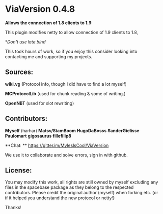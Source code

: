 # ViaVersion 0.4.8
**Allows the connection of 1.8 clients to 1.9**

This plugin modifies netty to allow connection of 1.9 clients to 1.8,

**Don't use late bind*


This took hours of work, so if you enjoy this consider looking into contacting me and supporting my projects.


Sources:
--------

**wiki.vg** (Protocol info, though I did have to find a lot myself)

**MCProtocolLib** (used for chunk reading & some of writing.)

**OpenNBT** (used for slot rewriting)



Contributors:
--------

**Myself** (harhar)
**Matsv/StamBoom**
**HugoDaBosss**
**SanderGielisse**
**Paulomart**
**gigosaurus**
**fillefilip8**

**Chat: ** https://gitter.im/MylesIsCool/ViaVersion

We use it to collaborate and solve errors, sign in with github.

License:
--------

You may modify this work, all rights are still owned by myself excluding any files in the spacebase package as they belong to the respected contributors. Please credit the original author (myself) when forking etc. (or if it helped you understand the new protocol or netty!)


Thanks!


